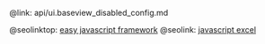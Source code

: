 @link: api/ui.baseview_disabled_config.md

@seolinktop: [easy javascript framework](https://webix.com)
@seolink: [javascript excel](https://webix.com/widget/excel_viewer/)
